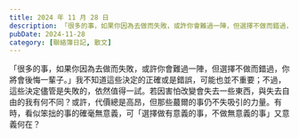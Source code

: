 ```yaml
---
title: 2024 年 11 月 28 日
description: 「很多的事，如果你因為去做而失敗，或許你會難過一陣，但選擇不做而錯過，你將會後悔一輩子。」我不知道這些決定的正確或是錯誤，可能也並不重要；不過，這些決定儘管是失敗的，依然值得一試。若因害怕改變會失去一……
pubDate: 2024-11-28
category: [聯絡簿日記, 散文]
---
```


「很多的事，如果你因為去做而失敗，或許你會難過一陣，但選擇不做而錯過，你將會後悔一輩子。」我不知道這些決定的正確或是錯誤，可能也並不重要；不過，這些決定儘管是失敗的，依然值得一試。若因害怕改變會失去一些東西，與失去自由的我有何不同？或許，代價總是高昂，但那些蕞爾的事仍不失吸引的力量。有時，看似笨拙的事的確毫無意義，可「選擇做有意義的事，不做無意義的事」又意義何在？
